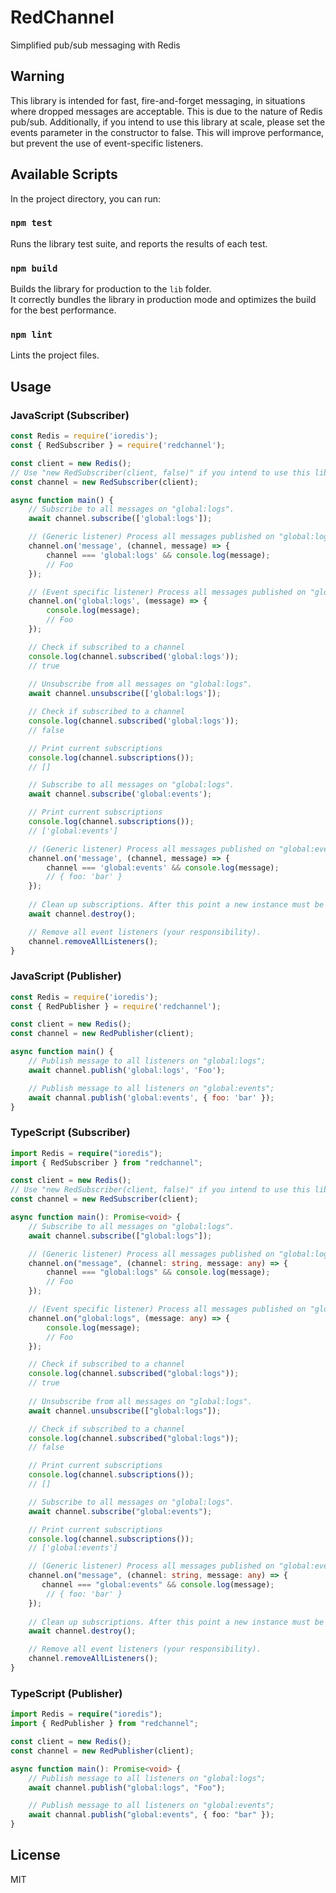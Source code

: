 # RedChannel
Simplified pub/sub messaging with Redis

## Warning
This library is intended for fast, fire-and-forget messaging, in situations where dropped messages are acceptable. This is due to the nature of Redis pub/sub. Additionally, if you intend to use this library at scale, please set the events parameter in the constructor to false. This will improve performance, but prevent the use of event-specific listeners.

## Available Scripts

In the project directory, you can run:

### `npm test`

Runs the library test suite, and reports the results of each test.

### `npm build`

Builds the library for production to the `lib` folder.<br />
It correctly bundles the library in production mode and optimizes the build for the best performance.

### `npm lint`

Lints the project files.

## Usage

### JavaScript (Subscriber)

```javascript
const Redis = require('ioredis');
const { RedSubscriber } = require('redchannel');

const client = new Redis();
// Use "new RedSubscriber(client, false)" if you intend to use this library at scale
const channel = new RedSubscriber(client);

async function main() {
    // Subscribe to all messages on "global:logs".
    await channel.subscribe(['global:logs']);

    // (Generic listener) Process all messages published on "global:logs".
    channel.on('message', (channel, message) => {
        channel === 'global:logs' && console.log(message);
        // Foo
    });

    // (Event specific listener) Process all messages published on "global:logs".
    channel.on('global:logs', (message) => {
        console.log(message);
        // Foo
    });

    // Check if subscribed to a channel
    console.log(channel.subscribed('global:logs'));
    // true
    
    // Unsubscribe from all messages on "global:logs".
    await channel.unsubscribe(['global:logs']);

    // Check if subscribed to a channel
    console.log(channel.subscribed('global:logs'));
    // false

    // Print current subscriptions
    console.log(channel.subscriptions());
    // []

    // Subscribe to all messages on "global:logs".
    await channel.subscribe('global:events');

    // Print current subscriptions
    console.log(channel.subscriptions());
    // ['global:events']

    // (Generic listener) Process all messages published on "global:events".
    channel.on('message', (channel, message) => {
        channel === 'global:events' && console.log(message);
        // { foo: 'bar' }
    });
    
    // Clean up subscriptions. After this point a new instance must be created
    await channel.destroy();

    // Remove all event listeners (your responsibility).
    channel.removeAllListeners();
}
```

### JavaScript (Publisher)

```javascript
const Redis = require('ioredis');
const { RedPublisher } = require('redchannel');

const client = new Redis();
const channel = new RedPublisher(client);

async function main() {
    // Publish message to all listeners on "global:logs";
    await channel.publish('global:logs', 'Foo');

    // Publish message to all listeners on "global:events";
    await channal.publish('global:events', { foo: 'bar' });
}
```

### TypeScript (Subscriber)

```typescript
import Redis = require("ioredis");
import { RedSubscriber } from "redchannel";

const client = new Redis();
// Use "new RedSubscriber(client, false)" if you intend to use this library at scale
const channel = new RedSubscriber(client);

async function main(): Promise<void> {
    // Subscribe to all messages on "global:logs".
    await channel.subscribe(["global:logs"]);

    // (Generic listener) Process all messages published on "global:logs".
    channel.on("message", (channel: string, message: any) => {
        channel === "global:logs" && console.log(message);
        // Foo
    });

    // (Event specific listener) Process all messages published on "global:logs".
    channel.on("global:logs", (message: any) => {
        console.log(message);
        // Foo
    });

    // Check if subscribed to a channel
    console.log(channel.subscribed("global:logs"));
    // true
    
    // Unsubscribe from all messages on "global:logs".
    await channel.unsubscribe(["global:logs"]);

    // Check if subscribed to a channel
    console.log(channel.subscribed("global:logs"));
    // false

    // Print current subscriptions
    console.log(channel.subscriptions());
    // []

    // Subscribe to all messages on "global:logs".
    await channel.subscribe("global:events");

    // Print current subscriptions
    console.log(channel.subscriptions());
    // ['global:events']

    // (Generic listener) Process all messages published on "global:events".
    channel.on("message", (channel: string, message: any) => {
       channel === "global:events" && console.log(message);
        // { foo: 'bar' }
    });
    
    // Clean up subscriptions. After this point a new instance must be created
    await channel.destroy();

    // Remove all event listeners (your responsibility).
    channel.removeAllListeners();
}
```


### TypeScript (Publisher)

```typescript
import Redis = require("ioredis");
import { RedPublisher } from "redchannel";

const client = new Redis();
const channel = new RedPublisher(client);

async function main(): Promise<void> {
    // Publish message to all listeners on "global:logs";
    await channel.publish("global:logs", "Foo");

    // Publish message to all listeners on "global:events";
    await channal.publish("global:events", { foo: "bar" });
}
```

## License
MIT